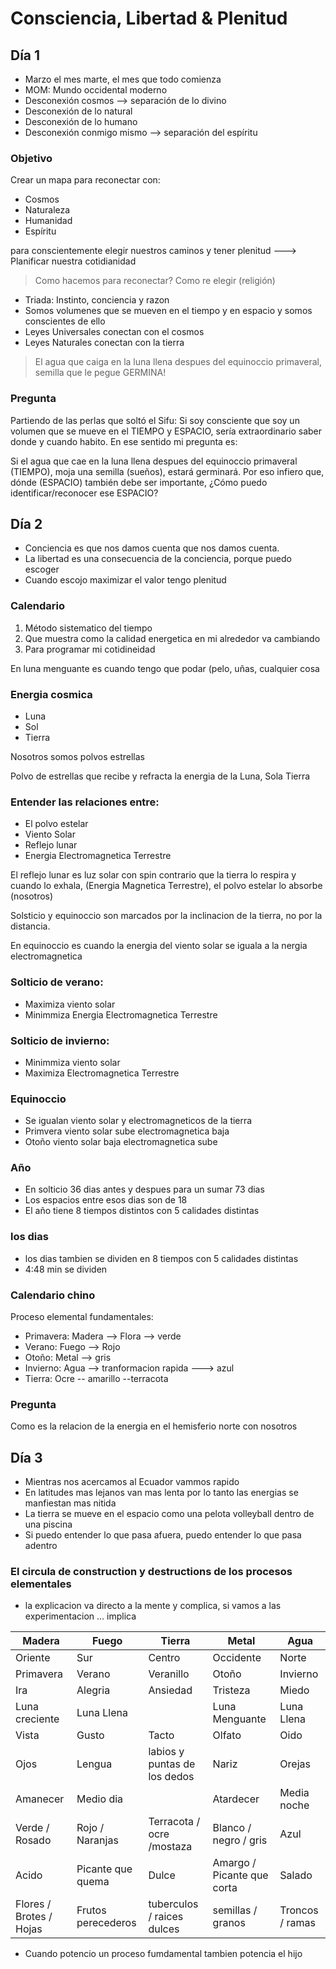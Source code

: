 # Consciencia, Libertad & Plenitud

## Día 1

- Marzo el mes marte, el mes que todo comienza
- MOM: Mundo occidental moderno
- Desconexión cosmos --> separación de lo divino
- Desconexión de lo natural
- Desconexión de lo humano
- Desconexión conmigo mismo --> separación del espíritu

### Objetivo

Crear un mapa para reconectar con:

- Cosmos
- Naturaleza
- Humanidad
- Espíritu

para conscientemente elegir nuestros caminos y tener plenitud ---> Planificar nuestra cotidianidad

> Como hacemos para reconectar? Como re elegir (religión)

- Triada: Instinto, conciencia y razon
- Somos volumenes que se mueven en el tiempo y en espacio y somos conscientes de ello
- Leyes Universales conectan con el cosmos
- Leyes Naturales conectan con la tierra

> El agua que caiga en la luna llena despues del equinoccio primaveral, semilla que le pegue GERMINA!

### Pregunta

Partiendo de las perlas que soltó el Sifu: Si soy consciente que soy un volumen que se mueve en el TIEMPO y ESPACIO, sería extraordinario saber donde y cuando habito. En ese sentido mi pregunta es:

Si el agua que cae en la luna llena despues del equinoccio primaveral (TIEMPO), moja una semilla (sueños), estará germinará. Por eso infiero que, dónde (ESPACIO) también debe ser importante, ¿Cómo puedo identificar/reconocer ese ESPACIO?

## Día 2

- Conciencia es que nos damos cuenta que nos damos cuenta.
- La libertad es una consecuencia de la conciencia, porque puedo escoger
- Cuando escojo maximizar el valor tengo plenitud

### Calendario

1. Método sistematico del tiempo
2. Que muestra como la calidad energetica en mi alrededor va cambiando
3. Para programar mi cotidineidad

En luna menguante es cuando tengo que podar (pelo, uñas, cualquier cosa

### Energia cosmica

- Luna
- Sol
- Tierra

Nosotros somos polvos estrellas

Polvo de estrellas que recibe y refracta la energia de la Luna, Sola Tierra

### Entender las relaciones entre:

- El polvo estelar
- Viento Solar
- Reflejo lunar
- Energia Electromagnetica Terrestre

El reflejo lunar es luz solar con spin contrario que la tierra lo respira y cuando lo exhala, (Energia Magnetica Terrestre), el polvo estelar lo absorbe (nosotros)

Solsticio y equinoccio son marcados por la inclinacion de la tierra, no por la distancia.

En equinoccio es cuando la energia del viento solar se iguala a la nergia electromagnetica

### Solticio de verano:

- Maximiza viento solar
- Minimmiza Energia Electromagnetica Terrestre

### Solticio de invierno:

- Minimmiza viento solar
- Maximiza Electromagnetica Terrestre

### Equinoccio

- Se igualan viento solar y electromagneticos de la tierra
- Primvera viento solar sube electromagnetica baja
- Otoño viento solar baja electromagnetica sube

### Año

- En solticio 36 dias antes y despues para un sumar 73 dias
- Los espacios entre esos dias son de 18
- El año tiene 8 tiempos distintos con 5 calidades distintas

### los dias

- los dias tambien se dividen en 8 tiempos con 5 calidades distintas
- 4:48 min se dividen

### Calendario chino

Proceso elemental fundamentales:

- Primavera: Madera --> Flora --> verde
- Verano: Fuego --> Rojo
- Otoño: Metal --> gris
- Invierno: Agua --> tranformacion rapida ---> azul
- Tierra: Ocre -- amarillo --terracota

### Pregunta

Como es la relacion de la energia en el hemisferio norte con nosotros

## Día 3

- Mientras nos acercamos al Ecuador vammos rapido
- En latitudes mas lejanos van mas lenta por lo tanto las energias se manfiestan mas nitida
- La tierra se mueve en el espacio como una pelota volleyball dentro de una piscina
- Si puedo entender lo que pasa afuera, puedo entender lo que pasa adentro

### El circula de construction y destructions de los procesos elementales

- la explicacion va directo a la mente y complica, si vamos a las experimentacion ... implica

| Madera                  | Fuego              | Tierra                       | Metal                      | Agua            |
| ----------------------- | ------------------ | ---------------------------- | -------------------------- | --------------- |
| Oriente                 | Sur                | Centro                       | Occidente                  | Norte           |
| Primavera               | Verano             | Veranillo                    | Otoño                      | Invierno        |
| Ira                     | Alegria            | Ansiedad                     | Tristeza                   | Miedo           |
| Luna creciente          | Luna Llena         |                              | Luna Menguante             | Luna Llena      |
| Vista                   | Gusto              | Tacto                        | Olfato                     | Oido            |
| Ojos                    | Lengua             | labios y puntas de los dedos | Nariz                      | Orejas          |
| Amanecer                | Medio dia          |                              | Atardecer                  | Media noche     |
| Verde / Rosado          | Rojo / Naranjas    | Terracota / ocre /mostaza    | Blanco / negro / gris      | Azul            |
| Acido                   | Picante que quema  | Dulce                        | Amargo / Picante que corta | Salado          |
| Flores / Brotes / Hojas | Frutos perecederos | tuberculos / raices dulces   | semillas / granos          | Troncos / ramas |

- Cuando potencio un proceso fumdamental tambien potencia el hijo
